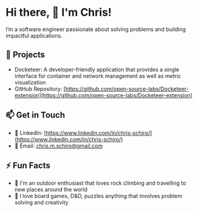 
<!---
cschiro/cschiro is a ✨ special ✨ repository because its `README.md` (this file) appears on your GitHub profile.![Uploading docker_macos_bigsur_icon_190231.png…]()

You can click the Preview link to take a look at your changes.
--->
# Hi there, 👋 I'm Chris!

I’m a software engineer passionate about solving problems and building impactful applications.

## 🚧 Projects
- Docketeer: A developer-friendly application that provides a single interface for container and network management as well as metric visualization
- GitHub Repository: [https://github.com/open-source-labs/Docketeer-extension](https://github.com/open-source-labs/Docketeer-extension)

## 📫 Get in Touch
- 🔗 LinkedIn: [https://www.linkedin.com/in/chris-schiro/](https://www.linkedin.com/in/chris-schiro/)
- 📧 Email: [chris.m.schiro@gmail.com](mailto:chris.m.schiro@gmail.com)

## ⚡ Fun Facts
- 🧗 I'm an outdoor enthusiast that loves rock climbing and travelling to new places around the world
- 🧩 I love board games, D&D, puzzles anything that involves problem solving and creativity
